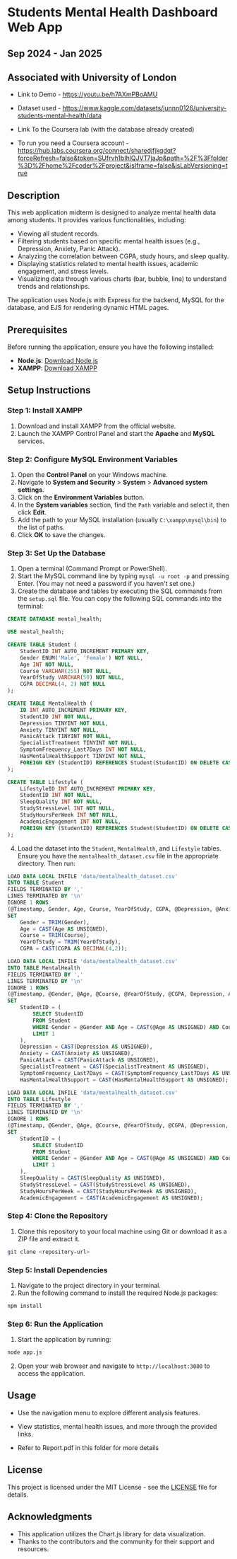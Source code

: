 # Students Mental Health Dashboard Web App

## Sep 2024 - Jan 2025

## Associated with University of London

- Link to Demo - https://youtu.be/h7AXmPBoAMU
- Dataset used - https://www.kaggle.com/datasets/junnn0126/university-students-mental-health/data

- Link To the Coursera lab (with the database already created) 
- To run you need a Coursera account - https://hub.labs.coursera.org/connect/sharedjfjkgdqt?forceRefresh=false&token=SUfrvh1bIhlQJVT7jaJp&path=%2F%3Ffolder%3D%2Fhome%2Fcoder%2Fproject&isIframe=false&isLabVersioning=true

## Description

This web application midterm is designed to analyze mental health data among students. It provides various functionalities, including:

- Viewing all student records.
- Filtering students based on specific mental health issues (e.g., Depression, Anxiety, Panic Attack).
- Analyzing the correlation between CGPA, study hours, and sleep quality.
- Displaying statistics related to mental health issues, academic engagement, and stress levels.
- Visualizing data through various charts (bar, bubble, line) to understand trends and relationships.

The application uses Node.js with Express for the backend, MySQL for the database, and EJS for rendering dynamic HTML pages.

## Prerequisites

Before running the application, ensure you have the following installed:

- **Node.js**: [Download Node.js](https://nodejs.org/)
- **XAMPP**: [Download XAMPP](https://www.apachefriends.org/index.html)

## Setup Instructions

### Step 1: Install XAMPP

1. Download and install XAMPP from the official website.
2. Launch the XAMPP Control Panel and start the **Apache** and **MySQL** services.

### Step 2: Configure MySQL Environment Variables

1. Open the **Control Panel** on your Windows machine.
2. Navigate to **System and Security** > **System** > **Advanced system settings**.
3. Click on the **Environment Variables** button.
4. In the **System variables** section, find the `Path` variable and select it, then click **Edit**.
5. Add the path to your MySQL installation (usually `C:\xampp\mysql\bin`) to the list of paths.
6. Click **OK** to save the changes.

### Step 3: Set Up the Database

1. Open a terminal (Command Prompt or PowerShell).
2. Start the MySQL command line by typing `mysql -u root -p` and pressing Enter. (You may not need a password if you haven't set one.)
3. Create the database and tables by executing the SQL commands from the `setup.sql` file. You can copy the following SQL commands into the terminal:

```sql
CREATE DATABASE mental_health;

USE mental_health;

CREATE TABLE Student (
    StudentID INT AUTO_INCREMENT PRIMARY KEY,
    Gender ENUM('Male', 'Female') NOT NULL,
    Age INT NOT NULL,
    Course VARCHAR(255) NOT NULL,
    YearOfStudy VARCHAR(50) NOT NULL,
    CGPA DECIMAL(4, 2) NOT NULL
);

CREATE TABLE MentalHealth (
    ID INT AUTO_INCREMENT PRIMARY KEY,
    StudentID INT NOT NULL,
    Depression TINYINT NOT NULL,
    Anxiety TINYINT NOT NULL,
    PanicAttack TINYINT NOT NULL,
    SpecialistTreatment TINYINT NOT NULL,
    SymptomFrequency_Last7Days INT NOT NULL,
    HasMentalHealthSupport TINYINT NOT NULL,
    FOREIGN KEY (StudentID) REFERENCES Student(StudentID) ON DELETE CASCADE
);

CREATE TABLE Lifestyle (
    LifestyleID INT AUTO_INCREMENT PRIMARY KEY,
    StudentID INT NOT NULL,
    SleepQuality INT NOT NULL,
    StudyStressLevel INT NOT NULL,
    StudyHoursPerWeek INT NOT NULL,
    AcademicEngagement INT NOT NULL,
    FOREIGN KEY (StudentID) REFERENCES Student(StudentID) ON DELETE CASCADE
);
```

4. Load the dataset into the `Student`, `MentalHealth`, and `Lifestyle` tables. Ensure you have the `mentalhealth_dataset.csv` file in the appropriate directory. Then run:

```sql
LOAD DATA LOCAL INFILE 'data/mentalhealth_dataset.csv'
INTO TABLE Student
FIELDS TERMINATED BY ',' 
LINES TERMINATED BY '\n'
IGNORE 1 ROWS
(@Timestamp, Gender, Age, Course, YearOfStudy, CGPA, @Depression, @Anxiety, @PanicAttack, @SpecialistTreatment, @SymptomFrequency_Last7Days, @HasMentalHealthSupport, @SleepQuality, @StudyStressLevel, @StudyHoursPerWeek, @AcademicEngagement)
SET 
    Gender = TRIM(Gender),
    Age = CAST(Age AS UNSIGNED),
    Course = TRIM(Course),
    YearOfStudy = TRIM(YearOfStudy),
    CGPA = CAST(CGPA AS DECIMAL(4,2));

LOAD DATA LOCAL INFILE 'data/mentalhealth_dataset.csv'
INTO TABLE MentalHealth
FIELDS TERMINATED BY ',' 
LINES TERMINATED BY '\n'
IGNORE 1 ROWS
(@Timestamp, @Gender, @Age, @Course, @YearOfStudy, @CGPA, Depression, Anxiety, PanicAttack, SpecialistTreatment, SymptomFrequency_Last7Days, HasMentalHealthSupport, @SleepQuality, @StudyStressLevel, @StudyHoursPerWeek, @AcademicEngagement)
SET 
    StudentID = (
        SELECT StudentID 
        FROM Student 
        WHERE Gender = @Gender AND Age = CAST(@Age AS UNSIGNED) AND Course = TRIM(@Course) AND YearOfStudy = TRIM(@YearOfStudy) AND CGPA = CAST(@CGPA AS DECIMAL(4,2))
        LIMIT 1
    ),
    Depression = CAST(Depression AS UNSIGNED),
    Anxiety = CAST(Anxiety AS UNSIGNED),
    PanicAttack = CAST(PanicAttack AS UNSIGNED),
    SpecialistTreatment = CAST(SpecialistTreatment AS UNSIGNED),
    SymptomFrequency_Last7Days = CAST(SymptomFrequency_Last7Days AS UNSIGNED),
    HasMentalHealthSupport = CAST(HasMentalHealthSupport AS UNSIGNED);

LOAD DATA LOCAL INFILE 'data/mentalhealth_dataset.csv'
INTO TABLE Lifestyle
FIELDS TERMINATED BY ',' 
LINES TERMINATED BY '\n'
IGNORE 1 ROWS
(@Timestamp, @Gender, @Age, @Course, @YearOfStudy, @CGPA, @Depression, @Anxiety, @PanicAttack, @SpecialistTreatment, @SymptomFrequency_Last7Days, @HasMentalHealthSupport, SleepQuality, StudyStressLevel, StudyHoursPerWeek, AcademicEngagement)
SET 
    StudentID = (
        SELECT StudentID 
        FROM Student 
        WHERE Gender = @Gender AND Age = CAST(@Age AS UNSIGNED) AND Course = TRIM(@Course) AND YearOfStudy = TRIM(@YearOfStudy) AND CGPA = CAST(@CGPA AS DECIMAL(4,2))
        LIMIT 1
    ),
    SleepQuality = CAST(SleepQuality AS UNSIGNED),
    StudyStressLevel = CAST(StudyStressLevel AS UNSIGNED),
    StudyHoursPerWeek = CAST(StudyHoursPerWeek AS UNSIGNED),
    AcademicEngagement = CAST(AcademicEngagement AS UNSIGNED);
```

### Step 4: Clone the Repository

1. Clone this repository to your local machine using Git or download it as a ZIP file and extract it.

```bash
git clone <repository-url>
```

### Step 5: Install Dependencies

1. Navigate to the project directory in your terminal.
2. Run the following command to install the required Node.js packages:

```bash
npm install
```

### Step 6: Run the Application

1. Start the application by running:

```bash
node app.js
```

2. Open your web browser and navigate to `http://localhost:3000` to access the application.

## Usage

- Use the navigation menu to explore different analysis features.
- View statistics, mental health issues, and more through the provided links.

- Refer to Report.pdf in this folder for more details 

## License

This project is licensed under the MIT License - see the [LICENSE](LICENSE) file for details.

## Acknowledgments

- This application utilizes the Chart.js library for data visualization.
- Thanks to the contributors and the community for their support and resources.
